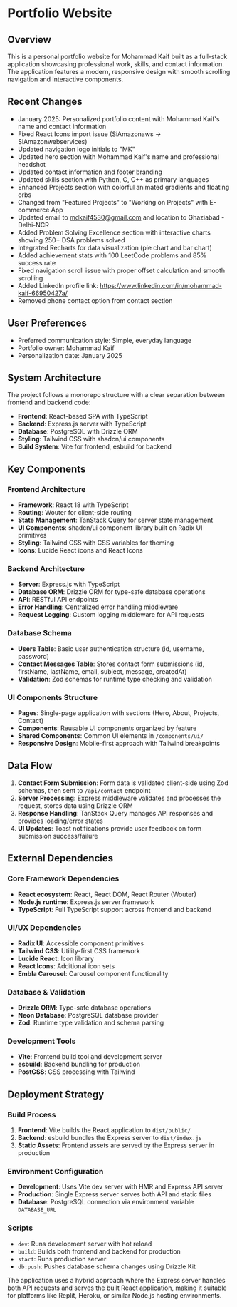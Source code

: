 # Portfolio Website

## Overview

This is a personal portfolio website for Mohammad Kaif built as a full-stack application showcasing professional work, skills, and contact information. The application features a modern, responsive design with smooth scrolling navigation and interactive components.

## Recent Changes

- January 2025: Personalized portfolio content with Mohammad Kaif's name and contact information
- Fixed React Icons import issue (SiAmazonaws -> SiAmazonwebservices)
- Updated navigation logo initials to "MK"
- Updated hero section with Mohammad Kaif's name and professional headshot
- Updated contact information and footer branding
- Updated skills section with Python, C, C++ as primary languages
- Enhanced Projects section with colorful animated gradients and floating orbs
- Changed from "Featured Projects" to "Working on Projects" with E-commerce App
- Updated email to mdkaif4530@gmail.com and location to Ghaziabad - Delhi-NCR
- Added Problem Solving Excellence section with interactive charts showing 250+ DSA problems solved
- Integrated Recharts for data visualization (pie chart and bar chart)
- Added achievement stats with 100 LeetCode problems and 85% success rate
- Fixed navigation scroll issue with proper offset calculation and smooth scrolling
- Added LinkedIn profile link: https://www.linkedin.com/in/mohammad-kaif-66950427a/
- Removed phone contact option from contact section

## User Preferences

- Preferred communication style: Simple, everyday language
- Portfolio owner: Mohammad Kaif
- Personalization date: January 2025

## System Architecture

The project follows a monorepo structure with a clear separation between frontend and backend code:

- **Frontend**: React-based SPA with TypeScript
- **Backend**: Express.js server with TypeScript
- **Database**: PostgreSQL with Drizzle ORM
- **Styling**: Tailwind CSS with shadcn/ui components
- **Build System**: Vite for frontend, esbuild for backend

## Key Components

### Frontend Architecture
- **Framework**: React 18 with TypeScript
- **Routing**: Wouter for client-side routing
- **State Management**: TanStack Query for server state management
- **UI Components**: shadcn/ui component library built on Radix UI primitives
- **Styling**: Tailwind CSS with CSS variables for theming
- **Icons**: Lucide React icons and React Icons

### Backend Architecture
- **Server**: Express.js with TypeScript
- **Database ORM**: Drizzle ORM for type-safe database operations
- **API**: RESTful API endpoints
- **Error Handling**: Centralized error handling middleware
- **Request Logging**: Custom logging middleware for API requests

### Database Schema
- **Users Table**: Basic user authentication structure (id, username, password)
- **Contact Messages Table**: Stores contact form submissions (id, firstName, lastName, email, subject, message, createdAt)
- **Validation**: Zod schemas for runtime type checking and validation

### UI Components Structure
- **Pages**: Single-page application with sections (Hero, About, Projects, Contact)
- **Components**: Reusable UI components organized by feature
- **Shared Components**: Common UI elements in `/components/ui/`
- **Responsive Design**: Mobile-first approach with Tailwind breakpoints

## Data Flow

1. **Contact Form Submission**: Form data is validated client-side using Zod schemas, then sent to `/api/contact` endpoint
2. **Server Processing**: Express middleware validates and processes the request, stores data using Drizzle ORM
3. **Response Handling**: TanStack Query manages API responses and provides loading/error states
4. **UI Updates**: Toast notifications provide user feedback on form submission success/failure

## External Dependencies

### Core Framework Dependencies
- **React ecosystem**: React, React DOM, React Router (Wouter)
- **Node.js runtime**: Express.js server framework
- **TypeScript**: Full TypeScript support across frontend and backend

### UI/UX Dependencies
- **Radix UI**: Accessible component primitives
- **Tailwind CSS**: Utility-first CSS framework
- **Lucide React**: Icon library
- **React Icons**: Additional icon sets
- **Embla Carousel**: Carousel component functionality

### Database & Validation
- **Drizzle ORM**: Type-safe database operations
- **Neon Database**: PostgreSQL database provider
- **Zod**: Runtime type validation and schema parsing

### Development Tools
- **Vite**: Frontend build tool and development server
- **esbuild**: Backend bundling for production
- **PostCSS**: CSS processing with Tailwind

## Deployment Strategy

### Build Process
1. **Frontend**: Vite builds the React application to `dist/public/`
2. **Backend**: esbuild bundles the Express server to `dist/index.js`
3. **Static Assets**: Frontend assets are served by the Express server in production

### Environment Configuration
- **Development**: Uses Vite dev server with HMR and Express API server
- **Production**: Single Express server serves both API and static files
- **Database**: PostgreSQL connection via environment variable `DATABASE_URL`

### Scripts
- `dev`: Runs development server with hot reload
- `build`: Builds both frontend and backend for production
- `start`: Runs production server
- `db:push`: Pushes database schema changes using Drizzle Kit

The application uses a hybrid approach where the Express server handles both API requests and serves the built React application, making it suitable for platforms like Replit, Heroku, or similar Node.js hosting environments.